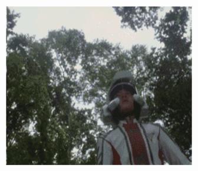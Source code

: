 
<p align="center">
  <img width="700" height="430" src="aa18972bd40735fafa97c17592510fb30e240892.gif" alt="奥特曼，迪迦奥特曼，把你们的光之力量借给我吧！" ></p>

